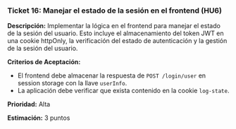 ### **Ticket 16: Manejar el estado de la sesión en el frontend (HU6)**

**Descripción:**
Implementar la lógica en el frontend para manejar el estado de la sesión del usuario. Esto incluye el almacenamiento del token JWT en una cookie httpOnly, la verificación del estado de autenticación y la gestión de la sesión del usuario.

**Criterios de Aceptación:**
- El frontend debe almacenar la respuesta de `POST /login/user` en session storage con la llave `userInfo`.
- La aplicación debe verificar que exista contenido en la cookie `log-state`.

**Prioridad:**
Alta

**Estimación:**
3 puntos
